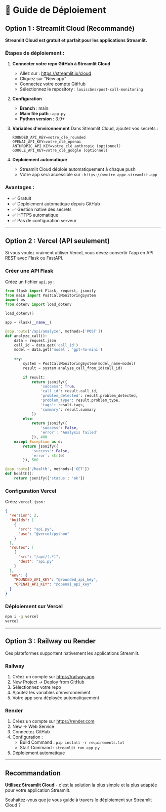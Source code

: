# 🚀 Guide de Déploiement

## Option 1 : Streamlit Cloud (Recommandé)

**Streamlit Cloud est gratuit et parfait pour les applications Streamlit.**

### Étapes de déploiement :

1. **Connecter votre repo GitHub à Streamlit Cloud**
   - Allez sur : https://streamlit.io/cloud
   - Cliquez sur "New app"
   - Connectez votre compte GitHub
   - Sélectionnez le repository : `louiscbns/post-call-monitoring`

2. **Configuration**
   - **Branch** : main
   - **Main file path** : `app.py`
   - **Python version** : 3.9+

3. **Variables d'environnement**
   Dans Streamlit Cloud, ajoutez vos secrets :
   ```
   ROUNDED_API_KEY=votre_clé_rounded
   OPENAI_API_KEY=votre_clé_openai
   ANTHROPIC_API_KEY=votre_clé_anthropic (optionnel)
   GOOGLE_API_KEY=votre_clé_google (optionnel)
   ```

4. **Déploiement automatique**
   - Streamlit Cloud déploie automatiquement à chaque push
   - Votre app sera accessible sur : `https://<votre-app>.streamlit.app`

### Avantages :
- ✅ Gratuit
- ✅ Déploiement automatique depuis GitHub
- ✅ Gestion native des secrets
- ✅ HTTPS automatique
- ✅ Pas de configuration serveur

---

## Option 2 : Vercel (API seulement)

Si vous voulez vraiment utiliser Vercel, vous devez convertir l'app en API REST avec Flask ou FastAPI.

### Créer une API Flask

Créez un fichier `api.py` :

```python
from flask import Flask, request, jsonify
from main import PostCallMonitoringSystem
import os
from dotenv import load_dotenv

load_dotenv()

app = Flask(__name__)

@app.route('/api/analyze', methods=['POST'])
def analyze_call():
    data = request.json
    call_id = data.get('call_id')
    model = data.get('model', 'gpt-4o-mini')
    
    try:
        system = PostCallMonitoringSystem(model_name=model)
        result = system.analyze_call_from_id(call_id)
        
        if result:
            return jsonify({
                'success': True,
                'call_id': result.call_id,
                'problem_detected': result.problem_detected,
                'problem_type': result.problem_type,
                'tags': result.tags,
                'summary': result.summary
            })
        else:
            return jsonify({
                'success': False,
                'error': 'Analysis failed'
            }), 400
    except Exception as e:
        return jsonify({
            'success': False,
            'error': str(e)
        }), 500

@app.route('/health', methods=['GET'])
def health():
    return jsonify({'status': 'ok'})
```

### Configuration Vercel

Créez `vercel.json` :

```json
{
  "version": 2,
  "builds": [
    {
      "src": "api.py",
      "use": "@vercel/python"
    }
  ],
  "routes": [
    {
      "src": "/api/(.*)",
      "dest": "api.py"
    }
  ],
  "env": {
    "ROUNDED_API_KEY": "@rounded_api_key",
    "OPENAI_API_KEY": "@openai_api_key"
  }
}
```

### Déploiement sur Vercel

```bash
npm i -g vercel
vercel
```

---

## Option 3 : Railway ou Render

Ces plateformes supportent nativement les applications Streamlit.

### Railway

1. Créez un compte sur https://railway.app
2. New Project → Deploy from GitHub
3. Sélectionnez votre repo
4. Ajoutez les variables d'environnement
5. Votre app sera déployée automatiquement

### Render

1. Créez un compte sur https://render.com
2. New → Web Service
3. Connectez GitHub
4. Configuration :
   - Build Command : `pip install -r requirements.txt`
   - Start Command : `streamlit run app.py`
5. Déploiement automatique

---

## Recommandation

**Utilisez Streamlit Cloud** - c'est la solution la plus simple et la plus adaptée pour votre application Streamlit.

Souhaitez-vous que je vous guide à travers le déploiement sur Streamlit Cloud ?

